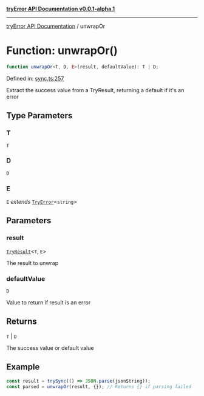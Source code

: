 [**tryError API Documentation v0.0.1-alpha.1**](../index.md)

---

[tryError API Documentation](../index.md) / unwrapOr

# Function: unwrapOr()

```ts
function unwrapOr<T, D, E>(result, defaultValue): T | D;
```

Defined in: [sync.ts:257](https://github.com/oconnorjohnson/try-error/blob/e3ae0308069a4fba073f4543d527ad76373db795/src/sync.ts#L257)

Extract the success value from a TryResult, returning a default if it's an error

## Type Parameters

### T

`T`

### D

`D`

### E

`E` _extends_ [`TryError`](../interfaces/TryError.md)\<`string`\>

## Parameters

### result

[`TryResult`](../type-aliases/TryResult.md)\<`T`, `E`\>

The result to unwrap

### defaultValue

`D`

Value to return if result is an error

## Returns

`T` \| `D`

The success value or default value

## Example

```typescript
const result = trySync(() => JSON.parse(jsonString));
const parsed = unwrapOr(result, {}); // Returns {} if parsing failed
```
